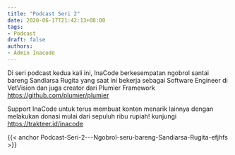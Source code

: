 ```yaml
---
title: "Podcast Seri 2"
date: 2020-06-17T21:42:13+08:00
tags:
- Podcast
draft: false
authors:
- Admin Inacode
---
```


Di seri podcast kedua kali ini, InaCode berkesempatan ngobrol santai bareng Sandiarsa Rugita yang saat ini bekerja sebagai Software Engineer di VetVision dan juga creator dari Plumier Framework https://github.com/plumier/plumier

<!--more--> 

Support InaCode untuk terus membuat konten menarik lainnya dengan melakukan donasi mulai dari sepuluh ribu rupiah! kunjungi https://trakteer.id/inacode

{{< anchor Podcast-Seri-2---Ngobrol-seru-bareng-Sandiarsa-Rugita-efjhfs >}}